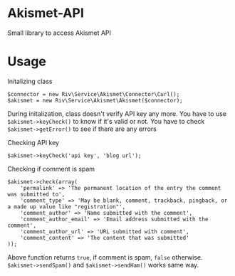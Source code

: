 Akismet-API
===========

Small library to access Akismet API

Usage
=====

Initalizing class

    $connector = new Riv\Service\Akismet\Connector\Curl();
    $akismet = new Riv\Service\Akismet\Akismet($connector);

During initalization, class doesn't verify API key any more. You have to use `$akismet->keyCheck()` to know if it's valid or not. You have to check `$akismet->getError()` to see if there are any errors

Checking API key

    $akismet->keyCheck('api key', 'blog url');

Checking if comment is spam

    $akismet->check(array(
        'permalink' => 'The permanent location of the entry the comment was submitted to',
        'comment_type' => 'May be blank, comment, trackback, pingback, or a made up value like "registration"',
        'comment_author' => 'Name submitted with the comment',
        'comment_author_email' => 'Email address submitted with the comment',
        'comment_author_url' => 'URL submitted with comment',
        'comment_content' => 'The content that was submitted'
    ));

Above function returns `true`, if comment is spam, `false` otherwise. `$akismet->sendSpam()` and `$akismet->sendHam()` works same way.
